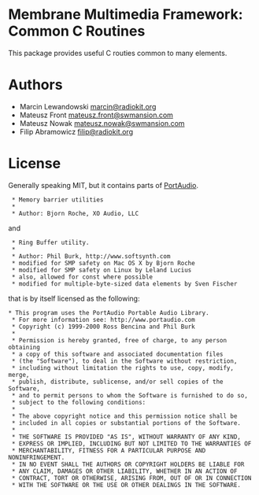 # Membrane Multimedia Framework: Common C Routines

This package provides useful C routies common to many elements.

# Authors

- Marcin Lewandowski marcin@radiokit.org
- Mateusz Front mateusz.front@swmansion.com
- Mateusz Nowak mateusz.nowak@swmansion.com
- Filip Abramowicz filip@radiokit.org

# License

Generally speaking MIT, but it contains parts of 
[PortAudio](http://www.portaudio.org).

```
 * Memory barrier utilities
 *
 * Author: Bjorn Roche, XO Audio, LLC
```

and

```
 * Ring Buffer utility.
 *
 * Author: Phil Burk, http://www.softsynth.com
 * modified for SMP safety on Mac OS X by Bjorn Roche
 * modified for SMP safety on Linux by Leland Lucius
 * also, allowed for const where possible
 * modified for multiple-byte-sized data elements by Sven Fischer 
```



that is by itself licensed as the following:

```
* This program uses the PortAudio Portable Audio Library.
 * For more information see: http://www.portaudio.com
 * Copyright (c) 1999-2000 Ross Bencina and Phil Burk
 *
 * Permission is hereby granted, free of charge, to any person obtaining
 * a copy of this software and associated documentation files
 * (the "Software"), to deal in the Software without restriction,
 * including without limitation the rights to use, copy, modify, merge,
 * publish, distribute, sublicense, and/or sell copies of the Software,
 * and to permit persons to whom the Software is furnished to do so,
 * subject to the following conditions:
 *
 * The above copyright notice and this permission notice shall be
 * included in all copies or substantial portions of the Software.
 *
 * THE SOFTWARE IS PROVIDED "AS IS", WITHOUT WARRANTY OF ANY KIND,
 * EXPRESS OR IMPLIED, INCLUDING BUT NOT LIMITED TO THE WARRANTIES OF
 * MERCHANTABILITY, FITNESS FOR A PARTICULAR PURPOSE AND NONINFRINGEMENT.
 * IN NO EVENT SHALL THE AUTHORS OR COPYRIGHT HOLDERS BE LIABLE FOR
 * ANY CLAIM, DAMAGES OR OTHER LIABILITY, WHETHER IN AN ACTION OF
 * CONTRACT, TORT OR OTHERWISE, ARISING FROM, OUT OF OR IN CONNECTION
 * WITH THE SOFTWARE OR THE USE OR OTHER DEALINGS IN THE SOFTWARE.
```
